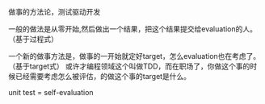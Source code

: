 做事的方法论，测试驱动开发

一般的做法是从零开始,然后做出一个结果，把这个结果提交给evaluation的人。（基于过程式）

一个新的做事方法是，做事的一开始就定好target，怎么evaluation也在考虑了。（基于target式）
或许才编程领域这个叫做TDD，而在职场了，你做这个事的时候已经需要考虑怎么被评估，的做这个事的target是什么。

unit test = self-evaluation